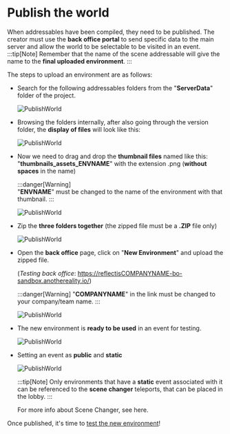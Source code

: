﻿---
sidebar_position: 6 
---

# Publish the world
When addressables have been compiled, they need to be published. The creator must use the **back office portal** to send specific data to the main server and allow the world to be selectable to be visited in an event. 
:::tip[Note] 
	Remember that the name of the scene addressable will give the name to the **final uploaded environment**.
:::

The steps to upload an environment are as follows:
- Search for the following addressables folders from the "**ServerData**" folder of the project.

	![PublishWorld](/img/publishworld_1.png)

- Browsing the folders internally, after also going through the version folder, the **display of files** will look like this:

	![PublishWorld](/img/publishworld_2.png)

- Now we need to drag and drop the **thumbnail files** named like this: "**thumbnails_assets_ENVNAME**" with the extension .png (**without spaces** in the name)

	:::danger[Warning] 			
	"**ENVNAME**" must be changed to the name of the environment with that thumbnail.
	:::

	![PublishWorld](/img/publishworld_3.png)

- Zip the **three folders together** (the zipped file must be a **.ZIP** file only)

	![PublishWorld](/img/publishworld_4.png)

- Open the **back office** page, click on "**New Environment**" and upload the zipped file.

	(*Testing back office*: https://reflectisCOMPANYNAME-bo-sandbox.anothereality.io/)

	:::danger[Warning]
	"**COMPANYNAME**" in the link must be changed to your company/team name.
	:::

	![PublishWorld](/img/publishworld_5.png)

- The new environment is **ready to be used** in an event for testing.

	![PublishWorld](/img/publishworld_6.png)

- Setting an event as **public** and **static**

	![PublishWorld](/img/publishworld_7.png)

	:::tip[Note]
	Only environments that have a **static** event associated with it can be referenced to the **scene changer** teleports, that can be placed in the lobby. 
	:::

	For more info about Scene Changer, see here.

Once published, it's time to [test the new environment](Test-the-world)!
